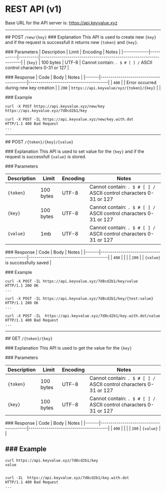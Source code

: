 # REST API (v1)

Base URL for the API server is: https://api.keyvalue.xyz 

---
## POST `/new/{key}`
### Explanation
This API is used to create new `{key}` and if the request is successfull it returns new `{token}` and `{key}`.

### Parameters
| Description | Limit     | Encoding | Notes                                                              |
|-------------|-----------|----------|--------------------------------------------------------------------|
| `{key}`     | 100 bytes | UTF-8    | Cannot contain: `. $ # [ ] /` ASCII control characters 0-31 or 127 |

### Response
| Code  | Body                                    | Notes                                  |
|-------|-----------------------------------------|----------------------------------------|
| `400` |                                         | Error occurred during new key creation                                       |
| `200` | `https://api.keyvalue/xyz/{token}/{key}` |  |


### Example
```
curl -X POST https://api.keyvalue.xyz/new/key
https://api.keyvalue.xyz/7d8cd2b1/key

curl -X POST -IL https://api.keyvalue.xyz/new/key.with.dot
HTTP/1.1 400 Bad Request
...
```
---

## POST `/{token}/{key}/{value}`

### Explanation
This API is used to set value for the `{key}` and if the request is successfull `{value}` is stored.

### Parameters

| Description | Limit     | Encoding | Notes                                                              |
|-------------|-----------|----------|--------------------------------------------------------------------|
| `{token}`     | 100 bytes | UTF-8    | Cannot contain: `. $ # [ ] /` ASCII control characters 0-31 or 127 |
| `{key}`   | 100 bytes | UTF-8    | Cannot contain: `. $ # [ ] /` ASCII control characters 0-31 or 127 |
| `{value}`   | 1mb | UTF-8    | Cannot contain: `. $ # [ ] /` ASCII control characters 0-31 or 127 |


### Response
| Code  | Body                                    | Notes                                  |
|-------|-----------------------------------------|----------------------------------------|
| `400` |  |                                       |
| `200` |  | `{value}` is successfully saved   |

### Example
```
curl -X POST -IL https://api.keyvalue.xyz/7d8cd2b1/key/value
HTTP/1.1 200 OK
...

curl -X POST -IL https://api.keyvalue.xyz/7d8cd2b1/key/{test:value}
HTTP/1.1 200 OK
...

curl -X POST -IL  https://api.keyvalue.xyz/7d8cd2b1/key.with.dot/value
HTTP/1.1 400 Bad Request
...

```

---
## GET `/{token}/{key}`

### Explanation
This API is used to get the value for the `{key}`

### Parameters

| Description | Limit     | Encoding | Notes                                                              |
|-------------|-----------|----------|--------------------------------------------------------------------|
| `{token}`     | 100 bytes | UTF-8    | Cannot contain: `. $ # [ ] /` ASCII control characters 0-31 or 127 |
| `{key}`   | 100 bytes | UTF-8    | Cannot contain: `. $ # [ ] /` ASCII control characters 0-31 or 127 |


### Response
| Code  | Body                                    | Notes                                  |
|-------|-----------------------------------------|----------------------------------------|
| `400` |  |                                       |
| `200` |  `{value}` |   |

### Example
---
```
curl https://api.keyvalue.xyz/7d8cd2b1/key
value


curl -IL  https://api.keyvalue.xyz/7d8cd2b1/key.with.dot
HTTP/1.1 400 Bad Request
...

```

